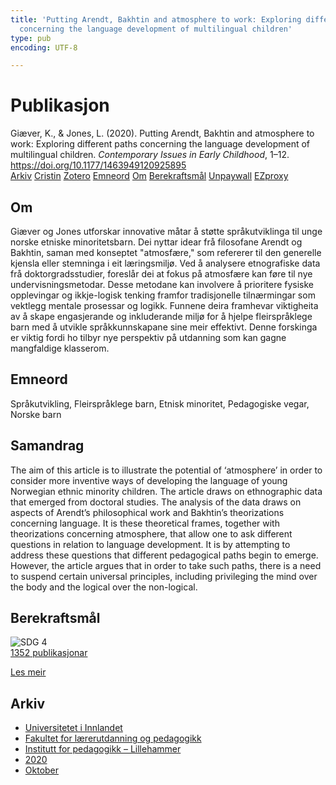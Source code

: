 ```yaml
---
title: 'Putting Arendt, Bakhtin and atmosphere to work: Exploring different paths
  concerning the language development of multilingual children'
type: pub
encoding: UTF-8

---
```

<h1>Publikasjon</h1>
<article id="csl-bib-container-IVDRBZIV" class="csl-bib-container">
  <div class="csl-bib-body"> <div class="csl-entry">Giæver, K., &#38; Jones, L. (2020). Putting Arendt, Bakhtin and atmosphere to work: Exploring different paths concerning the language development of multilingual children. <i>Contemporary Issues in Early Childhood</i>, 1–12. <a href="https://doi.org/10.1177/1463949120925895">https://doi.org/10.1177/1463949120925895</a></div> </div>
  <div class="csl-bib-buttons">
    <a href="#taxonomy-article-IVDRBZIV" alt="archive" class="csl-bib-button">Arkiv</a>
    <a href="https://app.cristin.no/results/show.jsf?id=1838327" alt="Cristin" class="csl-bib-button">Cristin</a>
    <a href="http://zotero.org/groups/5881554/items/IVDRBZIV" alt="Zotero" class="csl-bib-button">Zotero</a>
    <a href="#keywords-article-IVDRBZIV" alt="keywords" class="csl-bib-button">Emneord</a>
    <a href="#about-article-IVDRBZIV" alt="about_pub" class="csl-bib-button">Om</a>
    <a href="#sdg-article-IVDRBZIV" alt="sdg" class="csl-bib-button">Berekraftsmål</a>
    <a href="https://journals.sagepub.com/doi/pdf/10.1177/1463949120925895" alt="Unpaywall" class="csl-bib-button">Unpaywall</a>
    <a href="https://journals.sagepub.com/doi/pdf/10.1177/1463949120925895" alt="EZproxy" class="csl-bib-button">EZproxy</a>
  </div>
  <div id="csl-bib-meta-container-IVDRBZIV"></div>
</article>
<div id="csl-bib-meta-IVDRBZIV" class="csl-bib-meta">
  <article id="about-article-IVDRBZIV" class="about_pub-article">
    <h1>Om</h1>
    Giæver og Jones utforskar innovative måtar å støtte språkutviklinga til unge norske etniske minoritetsbarn. Dei nyttar idear frå filosofane Arendt og Bakhtin, saman med konseptet "atmosfære," som refererer til den generelle kjensla eller stemninga i eit læringsmiljø. Ved å analysere etnografiske data frå doktorgradsstudier, foreslår dei at fokus på atmosfære kan føre til nye undervisningsmetodar. Desse metodane kan involvere å prioritere fysiske opplevingar og ikkje-logisk tenking framfor tradisjonelle tilnærmingar som vektlegg mentale prosessar og logikk. Funnene deira framhevar viktigheita av å skape engasjerande og inkluderande miljø for å hjelpe fleirspråklege barn med å utvikle språkkunnskapane sine meir effektivt. Denne forskinga er viktig fordi ho tilbyr nye perspektiv på utdanning som kan gagne mangfaldige klasserom.
  </article>
  <article id="keywords-article-IVDRBZIV" class="keywords-article">
    <h1>Emneord</h1>
    Språkutvikling, Fleirspråklege barn, Etnisk minoritet, Pedagogiske vegar, Norske barn
  </article>
  <article id="abstract-article-IVDRBZIV" class="abstract-article">
    <h1>Samandrag</h1>
    The aim of this article is to illustrate the potential of ‘atmosphere’ in order to consider more inventive ways of developing the language of young Norwegian ethnic minority children. The article draws on ethnographic data that emerged from doctoral studies. The analysis of the data draws on aspects of Arendt’s philosophical work and Bakhtin’s theorizations concerning language. It is these theoretical frames, together with theorizations concerning atmosphere, that allow one to ask different questions in relation to language development. It is by attempting to address these questions that different pedagogical paths begin to emerge. However, the article argues that in order to take such paths, there is a need to suspend certain universal principles, including privileging the mind over the body and the logical over the non-logical.
  </article>
  <article id="sdg-article-IVDRBZIV" class="sdg-article">
    <h1>Berekraftsmål</h1>
    <div class="sdg-container"><div id="sdg4" class="sdg">
        <img src="{{< params subfolder >}}images/sdg/sdg04_nn.png" class="image" alt="SDG 4">
        <div class="sdg-overlay">
          <a href="{{< params subfolder >}}nn/archive/?sdg=4#archive" class="sdg-publication-count"><span>1352</span> publikasjonar</a>
          <p><a href="https://fn.no/om-fn/fns-baerekraftsmaal/god-utdanning?lang=nno-NO" class="sdg-read-more">Les meir</a></p>
        </div>
      </div></div>
  </article>
  <article id="taxonomy-article-IVDRBZIV" class="taxonomy-article">
    <h1>Arkiv</h1>
    <ul>
      <li><a href="{{< params subfolder >}}nn/archive/?key=3DCRN523">Universitetet i Innlandet</a></li>
      <li><a href="{{< params subfolder >}}nn/archive/?key=WYNZA47F">Fakultet for lærerutdanning og pedagogikk</a></li>
      <li><a href="{{< params subfolder >}}nn/archive/?key=L8MA547R">Institutt for pedagogikk – Lillehammer</a></li>
      <li><a href="{{< params subfolder >}}nn/archive/?key=Z2K3X9AT">2020</a></li>
      <li><a href="{{< params subfolder >}}nn/archive/?key=YBL4G4GC">Oktober</a></li>
    </ul>
  </article>
</div>
